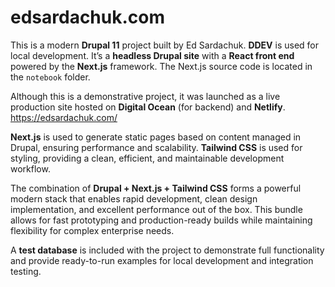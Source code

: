 # edsardachuk.com

This is a modern **Drupal 11** project built by Ed Sardachuk. **DDEV** is used for local development.
It’s a **headless Drupal site** with a **React front end** powered by the **Next.js** framework.
The Next.js source code is located in the `notebook` folder.

Although this is a demonstrative project, it was launched as a live production site hosted on **Digital Ocean** (for backend) and **Netlify**.
https://edsardachuk.com/

**Next.js** is used to generate static pages based on content managed in Drupal, ensuring performance and scalability.
**Tailwind CSS** is used for styling, providing a clean, efficient, and maintainable development workflow.

The combination of **Drupal + Next.js + Tailwind CSS** forms a powerful modern stack that enables rapid development, clean design implementation, and excellent performance out of the box.
This bundle allows for fast prototyping and production-ready builds while maintaining flexibility for complex enterprise needs.

A **test database** is included with the project to demonstrate full functionality and provide ready-to-run examples for local development and integration testing.
